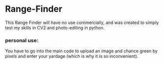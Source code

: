 # Range-Finder
This Range Finder will have no use commercially, and was created to simply test my skills in CV2 and photo-editing in python. 

### personal use: 
You have to go into the main code to upload an image and chance green by pixels and enter your yardage (which is why it is so inconvenient). 
